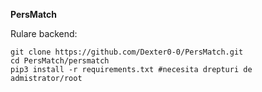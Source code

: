 **PersMatch**

Rulare backend:

    git clone https://github.com/Dexter0-0/PersMatch.git
    cd PersMatch/persmatch
    pip3 install -r requirements.txt #necesita drepturi de admistrator/root

